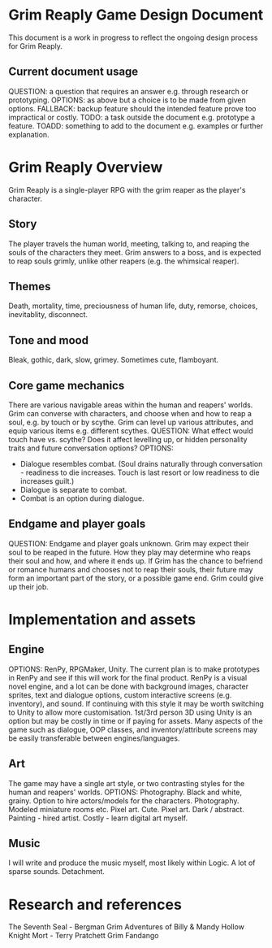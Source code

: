 # Grim Reaply Game Design Document
This document is a work in progress to reflect the ongoing design process for Grim Reaply.

## Current document usage
QUESTION: a question that requires an answer e.g. through research or prototyping.
OPTIONS: as above but a choice is to be made from given options.
FALLBACK: backup feature should the intended feature prove too impractical or costly.
TODO: a task outside the document e.g. prototype a feature.
TOADD: something to add to the document e.g. examples or further explanation.

# Grim Reaply Overview
Grim Reaply is a single-player RPG with the grim reaper as the player's character.

## Story
The player travels the human world, meeting, talking to, and reaping the souls of the characters they meet. Grim answers to a boss, and is expected to reap souls grimly, unlike other reapers (e.g. the whimsical reaper).

## Themes
Death, mortality, time, preciousness of human life, duty, remorse, choices, inevitablity, disconnect.

## Tone and mood
Bleak, gothic, dark, slow, grimey. Sometimes cute, flamboyant.

## Core game mechanics
There are various navigable areas within the human and reapers' worlds. Grim can converse with characters, and choose when and how to reap a soul, e.g. by touch or by scythe. Grim can level up various attributes, and equip various items e.g. different scythes.
QUESTION: What effect would touch have vs. scythe? Does it affect levelling up, or hidden personality traits and future conversation options?
OPTIONS:
- Dialogue resembles combat. (Soul drains naturally through conversation - readiness to die increases. Touch is last resort or low readiness to die increases guilt.) 
- Dialogue is separate to combat.
- Combat is an option during dialogue.

## Endgame and player goals
QUESTION: Endgame and player goals unknown.
Grim may expect their soul to be reaped in the future. How they play may determine who reaps their soul and how, and where it ends up.
If Grim has the chance to befriend or romance humans and chooses not to reap their souls, their future may form an important part of the story, or a possible game end.
Grim could give up their job.

# Implementation and assets

## Engine
OPTIONS: RenPy, RPGMaker, Unity.
The current plan is to make prototypes in RenPy and see if this will work for the final product.
RenPy is a visual novel engine, and a lot can be done with background images, character sprites, text and dialogue options, custom interactive screens (e.g. inventory), and sound. If continuing with this style it may be worth switching to Unity to allow more customisation. 1st/3rd person 3D using Unity is an option but may be costly in time or if paying for assets.
Many aspects of the game such as dialogue, OOP classes, and inventory/attribute screens may be easily transferable between engines/languages.

## Art
The game may have a single art style, or two contrasting styles for the human and reapers' worlds.
OPTIONS:
Photography. Black and white, grainy. Option to hire actors/models for the characters.
Photography. Modeled miniature rooms etc.
Pixel art. Cute.
Pixel art. Dark / abstract.
Painting - hired artist.
Costly - learn digital art myself.

## Music
I will write and produce the music myself, most likely within Logic.
A lot of sparse sounds. Detachment.

# Research and references
The Seventh Seal - Bergman
Grim Adventures of Billy & Mandy
Hollow Knight
Mort - Terry Pratchett
Grim Fandango